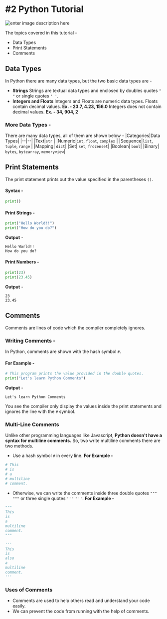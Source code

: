 # #2 Python Tutorial
![enter image description here](https://camo.githubusercontent.com/8dbae7dcd9e42eeccc8991ad901108adce95713a/68747470733a2f2f7777772e707974686f6e2e6f72672f7374617469632f636f6d6d756e6974795f6c6f676f732f707974686f6e2d6c6f676f2d67656e657269632e737667)

The topics covered in this tutorial - 

- Data Types
- Print Statements
- Comments

## Data Types
In Python there are many data types, but the two basic data types are -

- **Strings**
	Strings are textual data types and enclosed by doubles 			quotes `" "` or single quotes `' '`.
- **Integers and Floats**
	Integers and Floats are numeric data types.
	Floats contain decimal values.
	**Ex. -  23.7, 4.23, 156.0**
	Integers does not contain decimal values.
	**Ex. -  34, 904, 2**
### More Data Types - 
There are many data types, all of them are shown below -
|Categories|Data Types|
|--|--|
|Text|`str`  |
|Numeric|`int`, `float`, `complex` |
|Sequence|`list`, `tuple`, `range` |
|Mapping| `dict`|
|Set| `set`, `frozenset`|
|Boolean| `bool`|
|Binary| `bytes`, `bytearray`, `memoryview`|

	
## Print Statements

The print statement prints out the value specified in the parentheses `()`.
#### Syntax - 
```python
print()
```
#### Print Strings - 
```python
print("Hello World!!")
print("How do you do?")
```
**Output** - 
```
Hello World!!
How do you do?
```

#### Print Numbers - 
```python
print(23)
print(23.45)
```

**Output** - 
```
23
23.45
```
## Comments
Comments are lines of code which the compiler completely ignores.
### Writing Comments -
In Python, comments are shown with the hash symbol `#`.

#### For Example - 
```python
# This program prints the value provided in the double quotes.
print("Let's learn Python Comments")
```

**Output** -
```
Let's learn Python Comments
```

You see the compiler only display the values inside the print statements and ignores the line with the `#` symbol.

### Multi-Line Comments
Unlike other programming languages like Javascript, **Python doesn't have a syntax for multiline comments.**
So, two write multiline comments there are two methods. 

- Use a hash symbol `#` in every line.
**For Example -**  
```python
# This 
# is 
# a 
# multiline 
# comment.
```
- Otherwise, we can write the comments inside three double quotes `""" """` or three single quotes `''' '''`.
**For Example -**
```python
"""
This 
is 
a 
multiline 
comment.
"""

'''
This 
is 
also
a 
multiline 
comment.
'''
```

### Uses of Comments
- Comments are used to help others read and understand your code easily.
- We can prevent the code from running with the help of comments.
